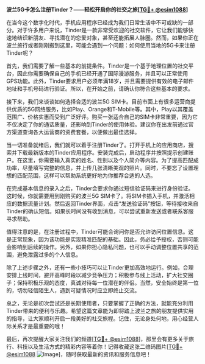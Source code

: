 **波兰5G卡怎么注册Tinder？——轻松开启你的社交之旅[[TG💪+ @esim1088](https://t.me/s/esim1088)]**

在当今这个数字化时代，手机应用程序已经成为我们日常生活中不可或缺的一部分。对于许多用户来说，Tinder是一款非常受欢迎的社交软件，它让我们能够快速地结识新朋友、寻找潜在的恋爱对象，甚至还能拓展人脉圈。然而，如果你正在波兰旅行或者刚刚搬到这里，可能会遇到一个问题：如何使用当地的5G卡来注册Tinder呢？

首先，我们需要了解一些基本的前提条件。Tinder是一个基于地理位置的社交平台，因此你需要确保自己的手机已经开通了国际漫游服务，并且可以正常使用GPS功能。此外，Tinder要求用户必须年满18岁，并且需要提供有效的电子邮件地址和手机号码进行验证。所以，在开始之前，请确认你符合这些基本的要求。

接下来，我们来谈谈如何选择合适的波兰5G SIM卡。目前市面上有很多运营商提供优质的5G网络服务，比如Play、Orange和T-Mobile等。其中，Play以其覆盖范围广、价格实惠而受到广泛好评。购买一张适合自己的SIM卡非常重要，因为它不仅决定了你的通话质量，还影响到Tinder的使用体验。建议你在出发前通过官方渠道查询各大运营商的资费套餐，以便做出最佳选择。

当一切准备就绪后，我们就可以着手注册Tinder了。打开手机上的应用商店，搜索并下载最新版本的Tinder应用程序。安装完成后，启动程序并按照提示创建账户。在这里，你需要输入真实的姓名、性别以及个人简介等内容。为了提高匹配成功率，尽量填写完整的信息，并上传几张清晰美观的照片。同时，不要忘了设置理想的匹配范围，这样可以帮助系统更好地为你推荐合适的人选。

在完成基本信息的录入之后，Tinder会要求你通过短信验证码来进行身份验证。这时候，你就需要用到刚购买的波兰5G SIM卡了。将SIM卡插入手机，并激活相应的数据流量计划。然后返回Tinder界面，点击“发送验证码”按钮，等待接收来自Tinder的确认短信。如果长时间没有收到消息，可以尝试重新发送或者联系客服寻求帮助。

值得注意的是，在注册过程中，Tinder可能会询问你是否允许访问位置信息。这是正常现象，因为该功能是实现精准匹配的基础。因此，务必给予授权，否则可能会影响到后续的操作。另外，如果你担心隐私问题，也可以手动调整位置共享的范围，避免泄露过多的个人信息。

除了上述步骤之外，还有一些小技巧可以让Tinder更加高效地运行。例如，合理安排上线时间，避开高峰时段以减少竞争压力；积极参与线上活动，扩大社交圈子；保持积极乐观的态度，真诚对待每一位潜在的伴侣。当然，安全始终是第一位的，切勿轻信陌生人，遇到可疑情况时应立即终止交流。

总之，无论是初次尝试还是长期使用者，只要掌握了正确的方法，就能充分利用Tinder带来的便利与乐趣。希望这篇文章能为即将踏上波兰之旅的朋友提供实用的指导，让大家顺利开启一段美好的社交旅程。记住，无论身处何地，用心经营人际关系才是最重要的哦！

最后，再次提醒大家关注我们的频道[[TG💪+ @esim1088](https://t.me/s/esim1088)]，那里会有更多关于旅行、科技以及生活方式的精彩内容等着你！记得收藏这张二维码图片[[TG💪+ @esim1088](https://t.me/s/esim1088) ![Image](https://i.postimg.cc/4NQfJmqS/Snipaste-2025-05-13-00-14-12.png)]，随时获取最新的资讯和服务信息吧！